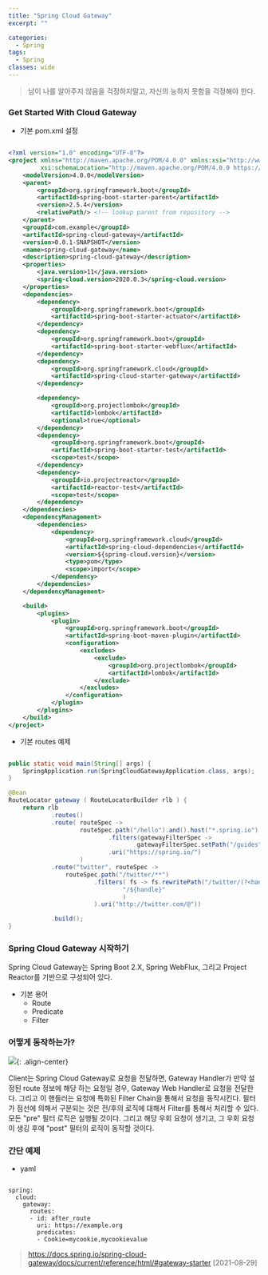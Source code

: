 ```yaml
---
title: "Spring Cloud Gateway"
excerpt: ""

categories:
  - Spring
tags:
  - Spring 
classes: wide
---
```


> 남이 나를 알아주지 않음을 걱정하지말고, 자신의 능하지 못함을 걱정해야 한다. 

### Get Started With Cloud Gateway 

- 기본 pom.xml 설정 

```xml 

<?xml version="1.0" encoding="UTF-8"?>
<project xmlns="http://maven.apache.org/POM/4.0.0" xmlns:xsi="http://www.w3.org/2001/XMLSchema-instance"
         xsi:schemaLocation="http://maven.apache.org/POM/4.0.0 https://maven.apache.org/xsd/maven-4.0.0.xsd">
    <modelVersion>4.0.0</modelVersion>
    <parent>
        <groupId>org.springframework.boot</groupId>
        <artifactId>spring-boot-starter-parent</artifactId>
        <version>2.5.4</version>
        <relativePath/> <!-- lookup parent from repository -->
    </parent>
    <groupId>com.example</groupId>
    <artifactId>spring-cloud-gateway</artifactId>
    <version>0.0.1-SNAPSHOT</version>
    <name>spring-cloud-gateway</name>
    <description>spring-cloud-gateway</description>
    <properties>
        <java.version>11</java.version>
        <spring-cloud.version>2020.0.3</spring-cloud.version>
    </properties>
    <dependencies>
        <dependency>
            <groupId>org.springframework.boot</groupId>
            <artifactId>spring-boot-starter-actuator</artifactId>
        </dependency>
        <dependency>
            <groupId>org.springframework.boot</groupId>
            <artifactId>spring-boot-starter-webflux</artifactId>
        </dependency>
        <dependency>
            <groupId>org.springframework.cloud</groupId>
            <artifactId>spring-cloud-starter-gateway</artifactId>
        </dependency>

        <dependency>
            <groupId>org.projectlombok</groupId>
            <artifactId>lombok</artifactId>
            <optional>true</optional>
        </dependency>
        <dependency>
            <groupId>org.springframework.boot</groupId>
            <artifactId>spring-boot-starter-test</artifactId>
            <scope>test</scope>
        </dependency>
        <dependency>
            <groupId>io.projectreactor</groupId>
            <artifactId>reactor-test</artifactId>
            <scope>test</scope>
        </dependency>
    </dependencies>
    <dependencyManagement>
        <dependencies>
            <dependency>
                <groupId>org.springframework.cloud</groupId>
                <artifactId>spring-cloud-dependencies</artifactId>
                <version>${spring-cloud.version}</version>
                <type>pom</type>
                <scope>import</scope>
            </dependency>
        </dependencies>
    </dependencyManagement>

    <build>
        <plugins>
            <plugin>
                <groupId>org.springframework.boot</groupId>
                <artifactId>spring-boot-maven-plugin</artifactId>
                <configuration>
                    <excludes>
                        <exclude>
                            <groupId>org.projectlombok</groupId>
                            <artifactId>lombok</artifactId>
                        </exclude>
                    </excludes>
                </configuration>
            </plugin>
        </plugins>
    </build>
</project>

```

- 기본 routes 예제 

```java

public static void main(String[] args) {
    SpringApplication.run(SpringCloudGatewayApplication.class, args);
}

@Bean
RouteLocator gateway ( RouteLocatorBuilder rlb ) {
    return rlb
            .routes()
            .route( routeSpec ->
                    routeSpec.path("/hello").and().host("*.spring.io")
                            .filters(gatewayFilterSpec ->
                                    gatewayFilterSpec.setPath("/guides"))
                            .uri("https://spring.io/")
                    )
            .route("twitter", routeSpec ->
                routeSpec.path("/twitter/**")
                        .filters( fs -> fs.rewritePath("/twitter/(?<handle>.*)",
                                "/${handle}"
                                )
                        ).uri("http://twitter.com/@"))

            .build();
}

```

### Spring Cloud Gateway 시작하기 

Spring Cloud Gateway는 Spring Boot 2.X, Spring WebFlux, 그리고 Project Reactor를 기반으로 구성되어 있다. 

- 기본 용어 
  - Route
  - Predicate
  - Filter 


### 어떻게 동작하는가?

![](https://keepinmindsh.github.io/lines/assets/img/spring_cloud_gateway_diagram.png){: .align-center} 

Client는 Spring Cloud Gateway로 요청을 전달하면, Gateway Handler가 만약 설정된 route 정보에 해당 하는 요청일 경우, Gateway Web Handler로 요청을 전달한다. 그리고 이 핸들러는 요청에 특화된 Filter Chain을 통해서 요청을 동작시킨다. 
필터가 점선에 의해서 구분되는 것은 전/후의 로직에 대해서 Filter를 통해서 처리할 수 있다. 모든 "pre" 필터 로직은 실행될 것이다. 
그리고 해당 우회 요청이 생기고, 그 우회 요청이 생깅 후에 "post" 필터의 로직이 동작할 것이다. 

### 간단 예제

- yaml 

```

spring:
  cloud:
    gateway:
      routes:
      - id: after_route
        uri: https://example.org
        predicates:
        - Cookie=mycookie,mycookievalue

```

> https://docs.spring.io/spring-cloud-gateway/docs/current/reference/html/#gateway-starter [2021-08-29]